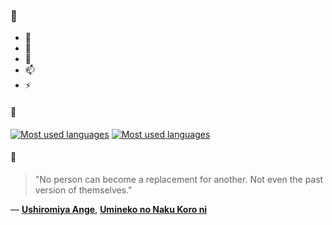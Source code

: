 ### 👋

- 🔭
- 🌱
- 💬
- 📫
- ⚡

#### 🧏

[![Most used languages](https://github-readme-stats-aynah.vercel.app/api/top-langs/?username=aynh&theme=solarized-dark&langs_count=6&layout=compact&hide_title=true)](https://github.com/anuraghazra/github-readme-stats#gh-dark-mode-only)
[![Most used languages](https://github-readme-stats-aynah.vercel.app/api/top-langs/?username=aynh&theme=solarized-light&langs_count=6&layout=compact&hide_title=true)](https://github.com/anuraghazra/github-readme-stats#gh-light-mode-only)

#### 💬

> "No person can become a replacement for another. Not even the past version of themselves."

&mdash; [**Ushiromiya Ange**](https://myanimelist.net/character.php?q=Ushiromiya%20Ange&cat=character), [**Umineko no Naku Koro ni**](https://myanimelist.net/search/all?q=Umineko%20no%20Naku%20Koro%20ni&cat=all)

